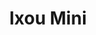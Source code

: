 ---
order: 7
thumbnail: /images/architects-and-developers/portfolio/ixou-mini/thumbnail.jpg
title: Ixou Mini
credit: Monoblock
slides:
  - image: /images/architects-and-developers/portfolio/ixou-mini/slide-1.jpg
    proportion: vertical
  - image: /images/architects-and-developers/portfolio/ixou-mini/slide-2.jpg
    proportion: vertical
  - image: /images/architects-and-developers/portfolio/ixou-mini/slide-3.jpg
    proportion: video
---